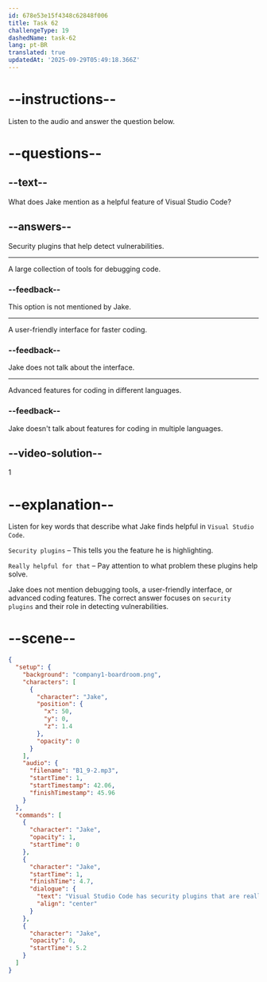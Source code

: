 ```yaml
---
id: 678e53e15f4348c62848f006
title: Task 62
challengeType: 19
dashedName: task-62
lang: pt-BR
translated: true
updatedAt: '2025-09-29T05:49:18.366Z'
---
```


<!-- (audio) Jake: Visual Studio Code has security plugins that are really helpful for that. -->

# --instructions--

Listen to the audio and answer the question below.

# --questions--

## --text--

What does Jake mention as a helpful feature of Visual Studio Code?

## --answers--

Security plugins that help detect vulnerabilities.

---

A large collection of tools for debugging code.

### --feedback--

This option is not mentioned by Jake.

---

A user-friendly interface for faster coding.

### --feedback--

Jake does not talk about the interface.

---

Advanced features for coding in different languages.

### --feedback--

Jake doesn't talk about features for coding in multiple languages.

## --video-solution--

1

# --explanation--  

Listen for key words that describe what Jake finds helpful in `Visual Studio Code`.  

`Security plugins` – This tells you the feature he is highlighting.  

`Really helpful for that` – Pay attention to what problem these plugins help solve.  

Jake does not mention debugging tools, a user-friendly interface, or advanced coding features. The correct answer focuses on `security plugins` and their role in detecting vulnerabilities.

# --scene--

```json
{
  "setup": {
    "background": "company1-boardroom.png",
    "characters": [
      {
        "character": "Jake",
        "position": {
          "x": 50,
          "y": 0,
          "z": 1.4
        },
        "opacity": 0
      }
    ],
    "audio": {
      "filename": "B1_9-2.mp3",
      "startTime": 1,
      "startTimestamp": 42.06,
      "finishTimestamp": 45.96
    }
  },
  "commands": [
    {
      "character": "Jake",
      "opacity": 1,
      "startTime": 0
    },
    {
      "character": "Jake",
      "startTime": 1,
      "finishTime": 4.7,
      "dialogue": {
        "text": "Visual Studio Code has security plugins that are really helpful for that.",
        "align": "center"
      }
    },
    {
      "character": "Jake",
      "opacity": 0,
      "startTime": 5.2
    }
  ]
}
```
